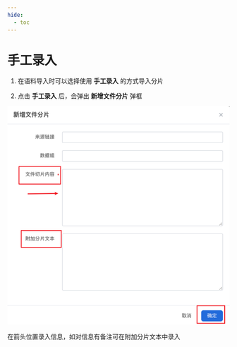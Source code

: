 ```yaml
---
hide:
  - toc
---
```


# 手工录入

1. 在语料导入时可以选择使用 **手工录入** 的方式导入分片

2. 点击 **手工录入** 后，会弹出 **新增文件分片** 弹框

![manual](./images/manual.png)

在箭头位置录入信息，如对信息有备注可在附加分片文本中录入
